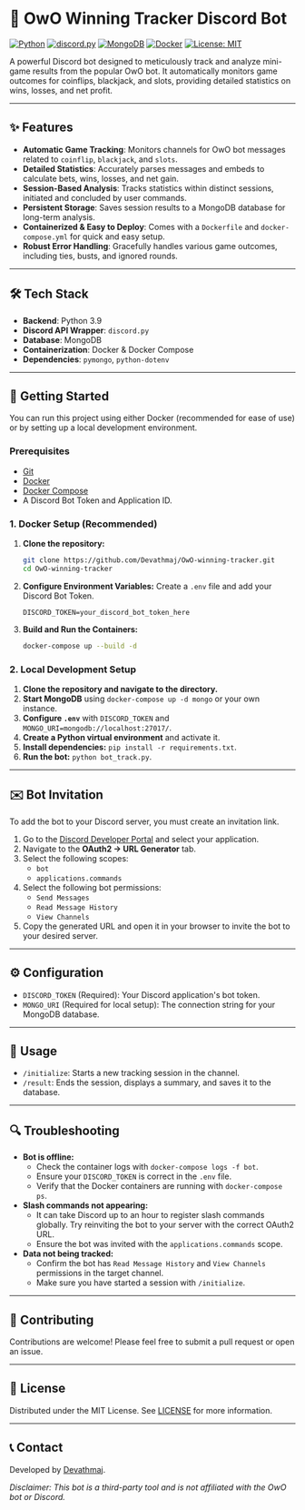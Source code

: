 # 🤖 OwO Winning Tracker Discord Bot

[![Python](https://img.shields.io/badge/Python-3.9-blue.svg)](https://www.python.org/downloads/release/python-390/)
[![discord.py](https://img.shields.io/badge/discord.py-2.3.2-7289DA.svg)](https://github.com/Rapptz/discord.py)
[![MongoDB](https://img.shields.io/badge/MongoDB-4.4-47A248.svg)](https://www.mongodb.com/)
[![Docker](https://img.shields.io/badge/Docker-20.10-blue.svg)](https://www.docker.com/)
[![License: MIT](https://img.shields.io/badge/License-MIT-yellow.svg)](https://opensource.org/licenses/MIT)

A powerful Discord bot designed to meticulously track and analyze mini-game results from the popular OwO bot. It automatically monitors game outcomes for coinflips, blackjack, and slots, providing detailed statistics on wins, losses, and net profit.

---

## ✨ Features

-   **Automatic Game Tracking**: Monitors channels for OwO bot messages related to `coinflip`, `blackjack`, and `slots`.
-   **Detailed Statistics**: Accurately parses messages and embeds to calculate bets, wins, losses, and net gain.
-   **Session-Based Analysis**: Tracks statistics within distinct sessions, initiated and concluded by user commands.
-   **Persistent Storage**: Saves session results to a MongoDB database for long-term analysis.
-   **Containerized & Easy to Deploy**: Comes with a `Dockerfile` and `docker-compose.yml` for quick and easy setup.
-   **Robust Error Handling**: Gracefully handles various game outcomes, including ties, busts, and ignored rounds.

---

## 🛠️ Tech Stack

-   **Backend**: Python 3.9
-   **Discord API Wrapper**: `discord.py`
-   **Database**: MongoDB
-   **Containerization**: Docker & Docker Compose
-   **Dependencies**: `pymongo`, `python-dotenv`

---

## 🚀 Getting Started

You can run this project using either Docker (recommended for ease of use) or by setting up a local development environment.

### Prerequisites

-   [Git](https://git-scm.com/)
-   [Docker](https://docs.docker.com/get-docker/)
-   [Docker Compose](https://docs.docker.com/compose/install/)
-   A Discord Bot Token and Application ID.

### 1. Docker Setup (Recommended)

1.  **Clone the repository:**
    ```sh
    git clone https://github.com/Devathmaj/OwO-winning-tracker.git
    cd OwO-winning-tracker
    ```

2.  **Configure Environment Variables:**
    Create a `.env` file and add your Discord Bot Token.
    ```env
    DISCORD_TOKEN=your_discord_bot_token_here
    ```

3.  **Build and Run the Containers:**
    ```sh
    docker-compose up --build -d
    ```

### 2. Local Development Setup

1.  **Clone the repository and navigate to the directory.**
2.  **Start MongoDB** using `docker-compose up -d mongo` or your own instance.
3.  **Configure `.env`** with `DISCORD_TOKEN` and `MONGO_URI=mongodb://localhost:27017/`.
4.  **Create a Python virtual environment** and activate it.
5.  **Install dependencies:** `pip install -r requirements.txt`.
6.  **Run the bot:** `python bot_track.py`.

---

## ✉️ Bot Invitation

To add the bot to your Discord server, you must create an invitation link.

1.  Go to the [Discord Developer Portal](https://discord.com/developers/applications) and select your application.
2.  Navigate to the **OAuth2 -> URL Generator** tab.
3.  Select the following scopes:
    -   `bot`
    -   `applications.commands`
4.  Select the following bot permissions:
    -   `Send Messages`
    -   `Read Message History`
    -   `View Channels`
5.  Copy the generated URL and open it in your browser to invite the bot to your desired server.

---

## ⚙️ Configuration

-   `DISCORD_TOKEN` (Required): Your Discord application's bot token.
-   `MONGO_URI` (Required for local setup): The connection string for your MongoDB database.

---

## 📝 Usage

-   `/initialize`: Starts a new tracking session in the channel.
-   `/result`: Ends the session, displays a summary, and saves it to the database.

---

## 🔍 Troubleshooting

-   **Bot is offline:**
    -   Check the container logs with `docker-compose logs -f bot`.
    -   Ensure your `DISCORD_TOKEN` is correct in the `.env` file.
    -   Verify that the Docker containers are running with `docker-compose ps`.
-   **Slash commands not appearing:**
    -   It can take Discord up to an hour to register slash commands globally. Try reinviting the bot to your server with the correct OAuth2 URL.
    -   Ensure the bot was invited with the `applications.commands` scope.
-   **Data not being tracked:**
    -   Confirm the bot has `Read Message History` and `View Channels` permissions in the target channel.
    -   Make sure you have started a session with `/initialize`.

---

## 🤝 Contributing

Contributions are welcome! Please feel free to submit a pull request or open an issue.

---

## 📄 License

Distributed under the MIT License. See [LICENSE](LICENSE) for more information.

---

## 📞 Contact

Developed by [Devathmaj](https://github.com/Devathmaj).

*Disclaimer: This bot is a third-party tool and is not affiliated with the OwO bot or Discord.*